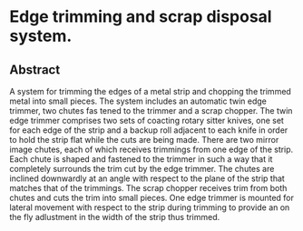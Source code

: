 # Edge trimming and scrap disposal system.

## Abstract
A system for trimming the edges of a metal strip and chopping the trimmed metal into small pieces. The system includes an automatic twin edge trimmer, two chutes fas tened to the trimmer and a scrap chopper. The twin edge trimmer comprises two sets of coacting rotary sitter knives, one set for each edge of the strip and a backup roll adjacent to each knife in order to hold the strip flat while the cuts are being made. There are two mirror image chutes, each of which receives trimmings from one edge of the strip. Each chute is shaped and fastened to the trimmer in such a way that it completely surrounds the trim cut by the edge trimmer. The chutes are inclined downwardly at an angle with respect to the plane of the strip that matches that of the trimmings. The scrap chopper receives trim from both chutes and cuts the trim into small pieces. One edge trimmer is mounted for lateral movement with respect to the strip during trimming to provide an on the fly adlustment in the width of the strip thus trimmed.